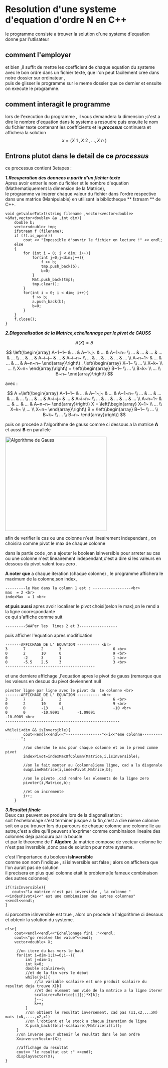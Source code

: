 # Resolution d'une systeme d'equation d'ordre N en C++
 
 le programme consiste a trouver la solution d'une systeme d'equation donne par l'utlisateur 
 
 comment l'employer
 -------------------
 et bien ,il suffit de mettre les coefficient de chaque equation du systeme avec le bon ordre dans un fichier texte,
 que l'on peut facilement cree dans notre dossier sur ordinateur ,<br>
 puis de glisser le programme sur le meme dossier que ce dernier
 et ensuite on execute le programme.
 
 comment interagit le programme
----------------------------------
 lors de l'execution du programme , il vous demandera la dimension ;c'est a dire le nombre d'equation dans le systeme a resoudre
 puis ensuite le nom du fichier texte contenant les  coefficients 
 et le ***procesus*** continuera et affichera la solution $$ x = (X~1~,X~2~,...,X~n~) $$
 

Entrons plutot dans le detail de ce ***processus***
------------------------------------------------------
ce processus contient 3etapes : <br>

***1.Recuperation des donnees a partir d'un fichier texte***<br>
Apres avoir entrer le nom du fichier et le nombre d'equation (Mathematiquement la dimension de la Matrice),<br>
le  programme va inserer chaque valeur du fichier dans l'ordre respective dans une matrice (Manipulable) en utilisant la bibliotheque ** fstream ** de C++.

```
void getvalueTotxt(string filename ,vector<vector<double> >&Mat,vector<double> &a ,int dim){
    double b;
    vector<double> tmp;
    ifstream f (filename);
    if (!f.is_open())
        cout << "Impossible d'ouvrir le fichier en lecture !" << endl;
    else
    {
        for (int i = 0; i < dim; i++){
            for(int j=0;j<dim;j++){
                f >> b;
                tmp.push_back(b);
                b=0;
            }
            Mat.push_back(tmp);
            tmp.clear();
        }
        for(int i = 0; i < dim; i++){
            f >> b;
            a.push_back(b);
            b=0;
        }
    }
    f.close();
}
```

***2.Diagonalisation de la Matrice,echellonnage par le pivot de GAUSS***<br>

 
 $$ A(X)=B $$
 
 $$ 
\left(\begin{array}
A~1~1~  & ... & A~1~j~  & ... & A~1~n~ \\
...     & ... & ...     & ... & ...    \\
...     & ... & A~i~j~  & ... & A~i~n~ \\
...     & ... & ...     & ... & ...    \\
A~n~1~  & ... & ...     & ... & A~n~n~ 
\end{array}\right\)  
. \left(\begin{array}
X~1~  \\
... \\
X~k~  \\
... \\
X~n~
\end{array}\right\) 
= \left(\begin{array}
B~1~  \\
... \\
B~k~  \\
... \\
B~n~
\end{array}\right\) $$

avec : 

$$ 
A =\left(\begin{array}
A~1~1~  & ... & A~1~j~  & ... & A~1~n~ \\
...     & ... & ...     & ... & ...    \\
...     & ... & A~i~j~  & ... & A~i~n~ \\
...     & ... & ...     & ... & ...    \\
A~n~1~  & ... & ...     & ... & A~n~n~ 
\end{array}\right\)  
X = \left(\begin{array}
X~1~  \\
... \\
X~k~  \\
... \\
X~n~
\end{array}\right\) 
B = \left(\begin{array}
B~1~  \\
... \\
B~k~  \\
... \\
B~n~
\end{array}\right\) 
$$

puis on procede a l'algorithme de gauss comme ci dessous a la matrice **A** et aussi **B** en parallele<br>

<img src="https://s3-eu-west-1.amazonaws.com/sdz-upload/prod/upload/tri.PNG"
     alt="Algorithme de Gauss"
     style=" margin:auto;height:300px;width:80%;" />

afin de verifier le cas ou une colonne n'est lineairement independant , on choisira comme pivot le max de chaque colonne<br>

dans la partie code ,on a ajouter le boolean isInversible pour arreter au cas ou une colonne n'est lineairement independant,c'est a dire si les valeurs en dessous du pivot valent tous zero .

<strong>A noter que</strong> a chaque iteration (chaque colonne) , le programme affichera le maximum de la colonne,son index,
 ```
---------le Max dans la column 1 est : -----------------<br>
max  = 2 <br>
indexMax  = 1 <br>
 ```
 <strong>et puis aussi </strong>  apres avoir localiser le pivot choisi(selon le max),on le rend a la ligne coorespondante <br>
 ce qui s'affiche comme suit 
 ```
 ---------SWAPer les  lines 2 et 3-----------------
 ```
 puis afficher l'equation apres modification<br>
 ```
 -------AFFICHAGE DE L' EQUATION'---------- <br>
3       7       2       3                       6 <br>
0       2       10      0                       9 <br>
0       -2      3       1                       1 <br>
0       -5.5    2.5     3                       3 <br>
----------------------------------------
```

et une derniere affichage ,l'equation apres le pivot de gauss (remarque que les valeurs en desous du pivot deviennent null<br>
```
pivoter ligne par ligne avec le pivot du  1e colonne <br>
-------AFFICHAGE DE L' EQUATION'---------- <br>
3       7       2       3                       6 <br>
0       2       10      0                       9 <br>
0       0       -13     -1                      -10 <br>
0       0       -10.9091        -1.09091                        -10.0909 <br>
---------------------------------------------------
```

```
while(i<dim && isInversible){
        cout<<endl<<endl<<"----------------"<<i<<"eme colonne----------------";
        
        //on cherche le max pour chaque colonne et on le prend comme pivot
        indexPivot=indexMaxOfColumn(Matrice,i,isInversible);

        //on le fait monter au {colonne}ieme ligne, cad a la diagonale
        swapLineMatrice(i,indexPivot,Matrice,b);
        
        //on le pivote ,cad rendre les elements de la ligne zero 
        pivoter(i,Matrice,b);

        //et on incremente
        i++;
    }
```

***3.Resultat finale***<br>
Deux cas peuvent se produire lors de la diagonalisation :<br>
soit l'echelonnage s'est terminer jusque a la fin,c'est a dire **n**ieme colonne<br>
soit on a pu trouver lors du parcours de chaque colonne une colonne lie au autre,c'est a dire qu'il peuvent s'exprimer comme combinaison lineaire des colonnes deja parcouru par la boucle<br>et par le theoreme de l' __Algebre__ ,la matrice compose de vecteur colonne lie n'est pas inversible ,donc pas de solution pour notre systeme. <br>

   c'est l'importance du booleen __isInversible__ <br>
   comme son nom l'indique , si isInversible est false ; alors on affichera que l'on aurait pas de solution <br>
   il precisera en plus quel colonne etait le probleme(le fameux combinaison des autres colonnes)
   ```
   if(!isInversible){
      cout<<"la matrice n'est pas inversible , la colonne "<<indexPivot+1<<" est une combinaison des autres colonnes"<<endl<<endl;
   }
   ```
   si parcontre isInversible est true , alors on procede a l'algorithme ci dessous et obtenir la solution du systeme.<br>
   ```
   else{
       cout<<endl<<endl<<"Echellonage fini ;"<<endl;
       cout<<"go resolve the value"<<endl;
       vector<double> X;

        //on itere du bas vers le haut
        for(int i=dim-1;i>=0;i--){
            int j=dim-1;
            int k=0;
            double scalaire=0;
            //et de la fin vers le debut
            while(j>i){
                //la variable scalaire est une produit scalaire du resultat deja trouve X[k] 
                //et des element non vide de la matrice a la ligne iterer
                scalaire+=Matrice[i][j]*X[k];
                j--;
                k++;
            }
            //on obtient le resultat inversement, cad pas (x1,x2,...xN) mais (xN,....,x2,x1)
            //on l'obtient et le stock a chaque iteration de ligne 
            X.push_back((b[i]-scalaire)/Matrice[i][i]);
        }
        //on inverse pour obtenir le resultat dans le bon ordre 
        X=inverserVector(X);

        //affichage du resultat
        cout<< "le resultat est :" <<endl;
        displayVector(X);
   }
   ```


